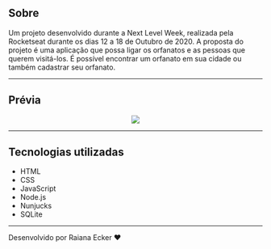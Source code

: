 ## Sobre 

Um projeto desenvolvido durante a Next Level Week, realizada pela Rocketseat durante os dias 12 a 18 de Outubro de 2020.
A proposta do projeto é uma aplicação que possa ligar os orfanatos e as pessoas que querem visitá-los. É possível encontrar um orfanato em sua cidade ou também cadastrar seu orfanato.

--- 

## Prévia 

<p align="center">
  <img src="https://i.postimg.cc/Xns85ftP/happy.png" >
</p>

---

## Tecnologias utilizadas

- HTML
- CSS
- JavaScript
- Node.js 
- Nunjucks 
- SQLite 

---

Desenvolvido por Raiana Ecker ❤
